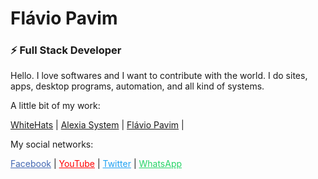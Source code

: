 # Flávio Pavim
### ⚡ Full Stack Developer

Hello. I love softwares and I want to contribute with the world.
I do sites, apps, desktop programs, automation, and all kind of systems.

A little bit of my work:

<a href="https://whitehats.com.br" target="_blank">WhiteHats</a> | 
<a href="https://alexiasystem.com.br" target="_blank">Alexia System</a> | 
<a href="https://flaviopavim.com.br" target="_blank">Flávio Pavim</a> | 

My social networks:

<a href="https://facebook.com/rockandhack" target="_blank" style="color: #4267B2">Facebook</a> | 
<a href="https://youtube.com/kickonightmare" target="_blank" style="color: #ff0000">YouTube</a> | 
<a href="https://twitter.com/pavimFlavio" target="_blank" style="color: #1da1f2">Twitter</a> | 
<a href="https://api.whatsapp.com/send?phone=67992647182" target="_blank" style="color: #25D366">WhatsApp</a>

<!--
- 🔭 I’m currently working on ...
- 🌱 I’m currently learning ...
- 👯 I’m looking to collaborate on ...
- 🤔 I’m looking for help with ...
- 💬 Ask me about ...
- 📫 How to reach me: ...
- 😄 Pronouns: ...
- ⚡ Fun fact: ...
- 👋
-->
